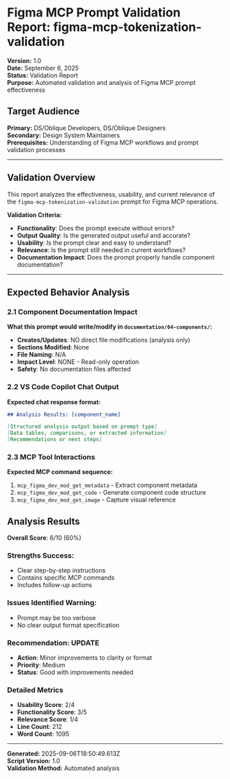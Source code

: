 # Figma MCP Prompt Validation Report: figma-mcp-tokenization-validation

**Version:** 1.0  
**Date:** September 6, 2025  
**Status:** Validation Report  
**Purpose:** Automated validation and analysis of Figma MCP prompt effectiveness

## **Target Audience**
**Primary:** DS/Oblique Developers, DS/Oblique Designers  
**Secondary:** Design System Maintainers  
**Prerequisites:** Understanding of Figma MCP workflows and prompt validation processes

---

## Validation Overview

This report analyzes the effectiveness, usability, and current relevance of the `figma-mcp-tokenization-validation` prompt for Figma MCP operations.

**Validation Criteria:**
- **Functionality**: Does the prompt execute without errors?
- **Output Quality**: Is the generated output useful and accurate?
- **Usability**: Is the prompt clear and easy to understand?
- **Relevance**: Is the prompt still needed in current workflows?
- **Documentation Impact**: Does the prompt properly handle component documentation?

---

## Expected Behavior Analysis

### 2.1 Component Documentation Impact
**What this prompt would write/modify in `documentation/04-components/`:**

- **Creates/Updates**: NO direct file modifications (analysis only)
- **Sections Modified**: None
- **File Naming**: N/A  
- **Impact Level**: NONE - Read-only operation
- **Safety**: No documentation files affected

### 2.2 VS Code Copilot Chat Output
**Expected chat response format:**

```markdown
## Analysis Results: [component_name]

[Structured analysis output based on prompt type]
[Data tables, comparisons, or extracted information]
[Recommendations or next steps]
```

### 2.3 MCP Tool Interactions
**Expected MCP command sequence:**

1. `mcp_figma_dev_mod_get_metadata` - Extract component metadata
2. `mcp_figma_dev_mod_get_code` - Generate component code structure
3. `mcp_figma_dev_mod_get_image` - Capture visual reference

## Analysis Results

**Overall Score**: 6/10 (60%)

### Strengths **Success:**
- Clear step-by-step instructions
- Contains specific MCP commands
- Includes follow-up actions

### Issues Identified **Warning:**
- Prompt may be too verbose
- No clear output format specification

### Recommendation: UPDATE
- **Action**: Minor improvements to clarity or format
- **Priority**: Medium
- **Status**: Good with improvements needed

### Detailed Metrics
- **Usability Score**: 2/4
- **Functionality Score**: 3/5  
- **Relevance Score**: 1/4
- **Line Count**: 212
- **Word Count**: 1095


---

**Generated:** 2025-09-06T18:50:49.613Z  
**Script Version:** 1.0  
**Validation Method:** Automated analysis